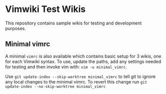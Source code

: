 # Vimwiki Test Wikis

This repository contains sample wikis for testing and development purposes.

## Minimal vimrc

A minimal `vimrc` is also available which contains basic setup for 3 wikis, one
for each Vimwiki syntax. To use, update the paths, add any settings needed for
testing and then invoke vim with: `vim -u minimal_vimrc`.

Use `git update-index --skip-worktree minimal_vimrc` to tell git to ignore any
local changes to the minimal vimrc. To revert this change run
`git update-index --no-skip-worktree minimal_vimrc`
